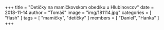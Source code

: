 +++
title = "Detičky na mamičkovskom obedíku u Hlubinovcov"
date = 2018-11-14
author = "Tomáš"
image = "img/181114.jpg"
categories = [ "flash" ]
tags = [ "mamičky", "detičky" ]
members = [ "Daniel", "Hanka" ]
+++

